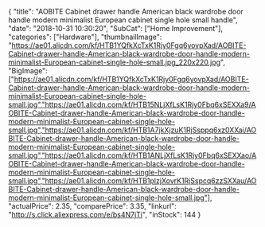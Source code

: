 {
	"title": "AOBITE Cabinet drawer handle American black wardrobe door handle modern minimalist European cabinet single hole small handle",
	"date": "2018-10-31 10:30:20",
	"SubCat": ["Home Improvement"],
	"categories": ["Hardware"],
	"thumbnailImage": "https://ae01.alicdn.com/kf/HTB1YQfkXcTxK1Rjy0Fgq6yovpXad/AOBITE-Cabinet-drawer-handle-American-black-wardrobe-door-handle-modern-minimalist-European-cabinet-single-hole-small.jpg_220x220.jpg",
	"BigImage": ["https://ae01.alicdn.com/kf/HTB1YQfkXcTxK1Rjy0Fgq6yovpXad/AOBITE-Cabinet-drawer-handle-American-black-wardrobe-door-handle-modern-minimalist-European-cabinet-single-hole-small.jpg","https://ae01.alicdn.com/kf/HTB15NLjXfLsK1Rjy0Fbq6xSEXXa9/AOBITE-Cabinet-drawer-handle-American-black-wardrobe-door-handle-modern-minimalist-European-cabinet-single-hole-small.jpg","https://ae01.alicdn.com/kf/HTB1A7jkXjzuK1RjSsppq6xz0XXai/AOBITE-Cabinet-drawer-handle-American-black-wardrobe-door-handle-modern-minimalist-European-cabinet-single-hole-small.jpg","https://ae01.alicdn.com/kf/HTB1ANLjXfLsK1Rjy0Fbq6xSEXXao/AOBITE-Cabinet-drawer-handle-American-black-wardrobe-door-handle-modern-minimalist-European-cabinet-single-hole-small.jpg","https://ae01.alicdn.com/kf/HTB1plzjXovrK1RjSspcq6zzSXXau/AOBITE-Cabinet-drawer-handle-American-black-wardrobe-door-handle-modern-minimalist-European-cabinet-single-hole-small.jpg"],
	"actualPrice": 2.35,
	"comparePrice": 3.35,
	"linkurl": "http://s.click.aliexpress.com/e/bs4N7jTi",
	"inStock": 144
}
